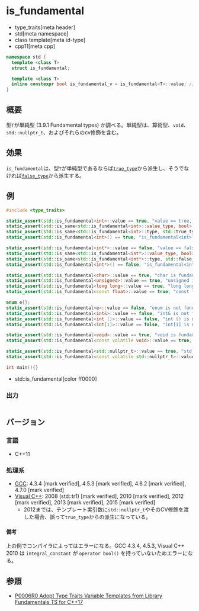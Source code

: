 # is_fundamental
* type_traits[meta header]
* std[meta namespace]
* class template[meta id-type]
* cpp11[meta cpp]

```cpp
namespace std {
  template <class T>
  struct is_fundamental;

  template <class T>
  inline constexpr bool is_fundamental_v = is_fundamental<T>::value; // C++17
}
```

## 概要
型`T`が単純型 (3.9.1 Fundamental types) か調べる。単純型は、算術型、`void`、`std::nullptr_t`、およびそれらのcv修飾を含む。


## 効果
`is_fundamental`は、型`T`が単純型であるならば[`true_type`](true_type.md)から派生し、そうでなければ[`false_type`](false_type.md)から派生する。


## 例
```cpp example
#include <type_traits>

static_assert(std::is_fundamental<int>::value == true, "value == true, int is fundamental");
static_assert(std::is_same<std::is_fundamental<int>::value_type, bool>::value, "value_type == bool");
static_assert(std::is_same<std::is_fundamental<int>::type, std::true_type>::value, "type == true_type");
static_assert(std::is_fundamental<int>() == true, "is_fundamental<int>() == true");

static_assert(std::is_fundamental<int*>::value == false, "value == false, int* is not fundamental");
static_assert(std::is_same<std::is_fundamental<int*>::value_type, bool>::value, "value_type == bool");
static_assert(std::is_same<std::is_fundamental<int*>::type, std::false_type>::value, "type == false_type");
static_assert(std::is_fundamental<int*>() == false, "is_fundamental<int*>() == false");

static_assert(std::is_fundamental<char>::value == true, "char is fundamental");
static_assert(std::is_fundamental<unsigned>::value == true, "unsigned is fundamental");
static_assert(std::is_fundamental<long long>::value == true, "long long is fundamental");
static_assert(std::is_fundamental<const float>::value == true, "const float is fundamental");

enum e{};
static_assert(std::is_fundamental<e>::value == false, "enum is not fundamental");
static_assert(std::is_fundamental<int&>::value == false, "int& is not fundamental");
static_assert(std::is_fundamental<int ()>::value == false, "int () is not fundamental");
static_assert(std::is_fundamental<int[1]>::value == false, "int[1] is not fundamental");

static_assert(std::is_fundamental<void>::value == true, "void is fundamental");
static_assert(std::is_fundamental<const volatile void>::value == true, "const volatile void is fundamental");

static_assert(std::is_fundamental<std::nullptr_t>::value == true, "std::nullptr_t is fundamental");
static_assert(std::is_fundamental<const volatile std::nullptr_t>::value == true, "const volatile std::nullptr_t is fundamental");

int main(){}
```
* std::is_fundamental[color ff0000]

### 出力
```
```

## バージョン
### 言語
- C++11

### 処理系
- [GCC](/implementation.md#gcc): 4.3.4 [mark verified], 4.5.3 [mark verified], 4.6.2 [mark verified], 4.7.0 [mark verified]
- [Visual C++](/implementation.md#visual_cpp): 2008 (std::tr1) [mark verified], 2010 [mark verified], 2012 [mark verified], 2013 [mark verified], 2015 [mark verified]
	- 2012までは、テンプレート実引数に`std::nullptr_t`やそのCV修飾を渡した場合、誤って`true_type`からの派生になっている。

#### 備考
上の例でコンパイラによってはエラーになる。GCC 4.3.4, 4.5.3, Visual C++ 2010 は `integral_constant` が `operator bool()` を持っていないためエラーになる。


## 参照
- [P0006R0 Adopt Type Traits Variable Templates from Library Fundamentals TS for C++17](http://www.open-std.org/jtc1/sc22/wg21/docs/papers/2015/p0006r0.html)
